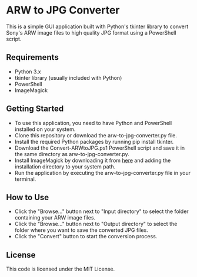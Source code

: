 # ARW to JPG Converter
This is a simple GUI application built with Python's tkinter library to convert Sony's ARW image files to high quality JPG format using a PowerShell script.

## Requirements
- Python 3.x
- tkinter library (usually included with Python)
- PowerShell
- ImageMagick

## Getting Started
- To use this application, you need to have Python and PowerShell installed on your system.
- Clone this repository or download the arw-to-jpg-converter.py file.
- Install the required Python packages by running pip install tkinter.
- Download the Convert-ARWtoJPG.ps1 PowerShell script and save it in the same directory as arw-to-jpg-converter.py.
- Install ImageMagick by downloading it from [here](https://imagemagick.org/) and adding the installation directory to your system path.
- Run the application by executing the arw-to-jpg-converter.py file in your terminal.

## How to Use
- Click the "Browse..." button next to "Input directory" to select the folder containing your ARW image files.
- Click the "Browse..." button next to "Output directory" to select the folder where you want to save the converted JPG files.
- Click the "Convert" button to start the conversion process.

## License
This code is licensed under the MIT License.
